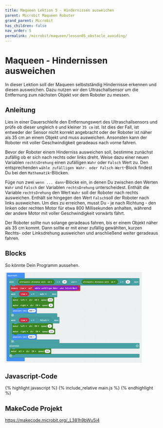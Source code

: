 ```yaml
---
title: Maqueen Lektion 5 - Hindernissen ausweichen
parent: Microbit Maqueen Roboter
grand_parent: Microbit
has_children: false
nav_order: 5
permalink: /microbit/maqueen/lesson05_obstacle_avoiding/
---
```


# Maqueen - Hindernissen ausweichen

In dieser Lektion soll der Maqueen selbstständig Hindernisse erkennen und diesen ausweichen. Dazu nutzen wir den Ultraschallsensor um die Entfernung zum nächsten Objekt vor dem Roboter zu messen.

## Anleitung

Lies in einer Dauerschleife den Entfernungswert des Ultraschallsensors und prüfe ob dieser ungleich `0` und kleiner `35 cm` ist. Ist dies der Fall, ist entweder der Sensor nicht korrekt angebracht oder der Roboter ist näher als 35 cm an einem Objekt und muss ausweichen. Ansonsten kann der Roboter mit voller Geschwindigkeit geradeaus nach vorne fahren.

Bevor der Roboter einem Hinderniss ausweichen soll, bestimme zunächst zufällig ob er sich nach rechts oder links dreht. Weise dazu einer neuen Variablen `rechtsDrehung` einen zufälligen `Wahr` oder `Falsch` Wert zu. Den entsprechenden `wähle zufälligen Wahr- oder Falsch-Wert`-Block findest Du bei den `Mathematik`-Blöcken.

Füge nun zwei `wenn ... dann`-Blöcke ein, in denen Du zwischen den Werten `Wahr` und `Falsch` der Variablen `rechtsDrehung` unterscheidest. Enthält die Variable `rechtsDrehung` den Wert `Wahr` soll der Roboter nach rechts ausweichen. Enthält sie hingegen den Wert `Falsch`soll der Roboter nach links ausweichen. 
Um dies zu erreichen, musst Du - je nach Richtung - den linken oder rechten Motor für etwa 800 Millisekunden anhalten, während der andere Motor mit voller Geschwindigkeit vorwärts fährt.

Der Roboter sollte nun solange geradeaus fahren, bis er einem Objekt näher als 35 cm kommt. Dann sollte er mit einer zufällig gewählten, kurzen Rechts- oder Linksdrehung ausweichen und anschließend weiter geradeaus fahren.

## Blocks

So könnte Dein Programm aussehen.

<img src="./screenshot.png" width="450px"/>

<!--
## Ergebnis (Simulation)
-->

## Javascript-Code

{% highlight javascript %}
    {% include_relative main.js %}
{% endhighlight %}

## MakeCode Projekt

https://makecode.microbit.org/_L381h9bWu5i4